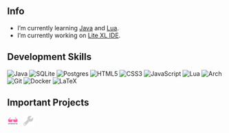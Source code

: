 <!-- SHIELDS -->
<!-- http://shields.io -->

## Info

- I’m currently learning [Java](https://dev.java/learn/) and [Lua](https://www.lua.org/).
- I’m currently working on [Lite XL IDE](https://github.com/PerilousBooklet/lite-xl-ide).

## Development Skills

<!-- ![Spring](https://img.shields.io/badge/spring-%236DB33F.svg?style=for-the-badge&logo=spring&logoColor=white) -->
<!-- ![JavaFX](https://img.shields.io/badge/javafx-%23FF0000.svg?style=for-the-badge&logo=javafx&logoColor=white) -->
![Java](https://img.shields.io/badge/java-%23ED8B00.svg?style=for-the-badge&logo=openjdk&logoColor=white)
![SQLite](https://img.shields.io/badge/sqlite-%2307405e.svg?style=for-the-badge&logo=sqlite&logoColor=white)
![Postgres](https://img.shields.io/badge/postgres-%23316192.svg?style=for-the-badge&logo=postgresql&logoColor=white)
![HTML5](https://img.shields.io/badge/html5-%23E34F26.svg?style=for-the-badge&logo=html5&logoColor=white)
![CSS3](https://img.shields.io/badge/css3-%231572B6.svg?style=for-the-badge&logo=css3&logoColor=white)
![JavaScript](https://img.shields.io/badge/javascript-%23323330.svg?style=for-the-badge&logo=javascript&logoColor=%23F7DF1E)
![Lua](https://img.shields.io/badge/lua-%232C2D72.svg?style=for-the-badge&logo=lua&logoColor=white)
![Arch](https://img.shields.io/badge/Arch%20Linux-1793D1?logo=arch-linux&logoColor=fff&style=for-the-badge)
![Git](https://img.shields.io/badge/git-%23F05033.svg?style=for-the-badge&logo=git&logoColor=white)
![Docker](https://img.shields.io/badge/docker-%230db7ed.svg?style=for-the-badge&logo=docker&logoColor=white)
![LaTeX](https://img.shields.io/badge/latex-%23008080.svg?style=for-the-badge&logo=latex&logoColor=white)

<!-- TODO: maven, plantuml -->

<!-- <br /> -->

## Important Projects

[<img align="left" alt="Awesome" width="26px" src="./icons/awesome.svg" style="padding-right:10px;" />][awesome]
[<img align="left" alt="Build your Own X" width="26px" src="./icons/build-your-own-x.svg" style="padding-right:10px;" />][build-your-own-x]

<br />

<!-- #### Open source operating systems that I use -->

<!-- [<img align="left" alt="Arch Linux" width="26px" src="./icons/arch.svg" style="padding-right:10px;" />][arch] -->

<!-- <br /> -->

<!-- #### Hardware that I use -->
<!-- [<img align="left" alt="Clevo Laptop from LaptopWithLinux" width="26px" src="./icons/clevo.svg" style="padding-right:10px;" />][clevo] -->
<!-- [<img align="left" alt="Fairphone" width="26px" src="./icons/fairphone.svg" style="padding-right:10px;" />][fairphone] -->
<!-- [<img align="left" alt="Framework Laptop" width="26px" src="./icons/framework.svg" style="padding-right:10px;" />][framework] -->
<!-- [<img align="left" alt="MNT Reform Next" width="26px" src="./icons/mntre.svg" style="padding-right:10px;" />][mntre] -->

<!-- <br /> -->

<!-- #### Open source apps that I use -->

<!-- [<img align="left" alt="Firefox" width="26px" src="./icons/firefox.svg" style="padding-right:10px;" />][firefox] -->
<!-- [<img align="left" alt="Thunderbird" width="26px" src="./icons/thunderbird.svg" style="padding-right:10px;" />][thunderbird] -->
<!-- [<img align="left" alt="KeepassXC" width="26px" src="./icons/keepassxc.svg" style="padding-right:10px;" />][keepassxc] -->
<!-- [<img align="left" alt="KeepassDX" width="26px" src="./icons/keepassdx.svg" style="padding-right:10px;" />][keepassdx] -->
<!-- [<img align="left" alt="Element Desktop" width="26px" src="./icons/element-desktop-bin.svg" style="padding-right:10px;" />][element-desktop] -->
<!-- [<img align="left" alt="Zulip" width="26px" src="./icons/zulip.svg" style="padding-right:10px;" />][zulip] -->
<!-- [<img align="left" alt="FreeTube" width="26px" src="./icons/freetube-bin.svg" style="padding-right:10px;" />][freetube] -->
<!-- [<img align="left" alt="Xournal++" width="26px" src="./icons/xournalpp.svg" style="padding-right:10px;" />][xournalpp] -->
<!-- [<img align="left" alt="Lite XL" width="26px" src="./icons/lite-xl.svg" style="padding-right:10px;" />][lite-xl] -->
<!-- [<img align="left" alt="Syncthing" width="26px" src="./icons/syncthing.svg" style="padding-right:10px;" />][syncthing] -->
<!-- [<img align="left" alt="Lutris" width="26px" src="./icons/lutris.svg" style="padding-right:10px;" />][lutris] -->
<!-- [<img align="left" alt="Heroic Games Launcher" width="26px" src="./icons/heroic-games-launcher.svg" style="padding-right:10px;" />][heroic-games-launcher] -->
<!-- [<img align="left" alt="Prismlauncher" width="26px" src="./icons/prismlauncher.svg" style="padding-right:10px;" />][prismlauncher] -->

<!-- [<img align="left" alt="GIMP" width="26px" src="./icons/gimp.svg" style="padding-right:10px;" />][gimp] -->
<!-- [<img align="left" alt="Inkscape" width="26px" src="./icons/inkscape.svg" style="padding-right:10px;" />][inkscape] -->
<!-- [<img align="left" alt="Krita" width="26px" src="./icons/krita.svg" style="padding-right:10px;" />][krita] -->
<!-- [<img align="left" alt="Blender" width="26px" src="./icons/blender.svg" style="padding-right:10px;" />][blender] -->
<!-- [<img align="left" alt="Material Maker" width="26px" src="./icons/material-maker.svg" style="padding-right:10px;" />][material-maker] -->
<!-- [<img align="left" alt="Godot" width="26px" src="./icons/godot.svg" style="padding-right:10px;" />][godot] -->
<!-- [<img align="left" alt="Olive" width="26px" src="./icons/olive.svg" style="padding-right:10px;" />][olive] -->
<!-- [<img align="left" alt="Natron" width="26px" src="./icons/natron.svg" style="padding-right:10px;" />][natron] -->
<!-- [<img align="left" alt="OBS Studio" width="26px" src="./icons/obs.svg" style="padding-right:10px;" />][obs] -->
<!-- [<img align="left" alt="Tenacity" width="26px" src="./icons/tenacity.svg" style="padding-right:10px;" />][tenacity] -->
<!-- [<img align="left" alt="Ardour" width="26px" src="./icons/ardour.svg" style="padding-right:10px;" />][ardour] -->
<!-- [<img align="left" alt="LMMS" width="26px" src="./icons/lmms.svg" style="padding-right:10px;" />][lmms] -->

<!-- [<img align="left" alt="OpenSCAD" width="26px" src="./icons/openscad.svg" style="padding-right:10px;" />][openscad] -->
<!-- [<img align="left" alt="FreeCAD" width="26px" src="./icons/freecad.svg" style="padding-right:10px;" />][freecad] -->
<!-- [<img align="left" alt="KiCAD" width="26px" src="./icons/kicad.svg" style="padding-right:10px;" />][kicad] -->

<!-- <br /> -->

<!-- #### Open source games that are actually good -->

<!-- [<img align="left" alt="0AD" width="26px" src="./icons/0ad.svg" style="padding-right:10px;" />][0ad] -->
<!-- [<img align="left" alt="Battle for Wesnoth" width="26px" src="./icons/wesnoth.svg" style="padding-right:10px;" />][wesnoth] -->
<!-- [<img align="left" alt="Flightgear" width="26px" src="./icons/flightgear.svg" style="padding-right:10px;" />][flightgear] -->
<!-- [<img align="left" alt="Mindustry" width="26px" src="./icons/mindustry.svg" style="padding-right:10px;" />][mindustry] -->
<!-- [<img align="left" alt="Pioneer" width="26px" src="./icons/pioneer.svg" style="padding-right:10px;" />][pioneer] -->
<!-- [<img align="left" alt="Shattered Pixel Dungeon" width="26px" src="./icons/shattered-pixel-dungeon.svg" style="padding-right:10px;" />][shattered-pixel-dungeon] -->
<!-- [<img align="left" alt="Stunt Rally" width="26px" src="./icons/stuntrally.svg" style="padding-right:10px;" />][stuntrally] -->
<!-- [<img align="left" alt="SuperTuxKart" width="26px" src="./icons/supertuxkart.svg" style="padding-right:10px;" />][supertuxkart] -->
<!-- [<img align="left" alt="Rigs of Rods" width="26px" src="./icons/rigsofrods.svg" style="padding-right:10px;" />][rigsofrods] -->
<!-- [<img align="left" alt="Veloren" width="26px" src="./icons/veloren.svg" style="padding-right:10px;" />][veloren] -->
<!-- [<img align="left" alt="Warzone2100" width="26px" src="./icons/warzone2100.svg" style="padding-right:10px;" />][warzone2100] -->
<!-- [<img align="left" alt="Xonotic" width="26px" src="./icons/xonotic.svg" style="padding-right:10px;" />][xonotic] -->

<!-- Bibliography -->

<!-- Operating systems -->
[arch]: https://archlinux.org/
[linux-mint]: https://www.linuxmint.com/

<!-- Development Skills -->
[java]: https://dev.java/learn/
[maven]: https://maven.apache.org/
[sql]: https://www.w3schools.com/sql/default.asp
[xml]: https://www.w3.org/XML/#intro
[html]: https://www.w3schools.com/html/default.asp
[css]: https://www.w3schools.com/css/default.asp
[js]: https://www.w3schools.com/js/default.asp
[json]: https://www.json.org/json-en.html

[plantuml]: https://plantuml.com/
[git]: https://git-scm.com/book/en/v2
[docker]: https://www.docker.com/

[bash]: https://en.wikipedia.org/wiki/Bash_(Unix_shell)
[lua]: https://www.lua.org/
[latex]: https://www.latex-project.org/help/documentation/
[linux]: https://wiki.archlinux.org/title/Arch_Linux

<!-- Important Projects -->
[awesome]: https://github.com/sindresorhus/awesome
[build-your-own-x]: https://github.com/codecrafters-io/build-your-own-x

<!-- Apps -->
[firefox]: https://www.mozilla.org/en-US/firefox/new/
[thunderbird]: https://www.thunderbird.net/en-US/
[keepassxc]: https://keepassxc.org/
[keepassdx]: https://www.keepassdx.com/
[element-desktop]: https://element.io/
[zulip]: https://zulip.com/
[freetube]: https://freetubeapp.io/
[xournalpp]: https://xournalpp.github.io/
[lite-xl]: https://lite-xl.com/
[lite-xl-ide]: https://github.com/PerilousBooklet/lite-xl-ide
[syncthing]: https://syncthing.net/
[lutris]: https://lutris.net/
[heroic-games-launcher]: https://heroicgameslauncher.com/
[prismlauncher]: https://prismlauncher.org/

[gimp]: https://www.gimp.org/
[inkscape]: https://inkscape.org/
[krita]: https://krita.org/en/
[blender]: https://www.blender.org/
[material-maker]: https://www.materialmaker.org/
[godot]: https://godotengine.org/
[olive]: https://www.olivevideoeditor.org/
[natron]: https://natrongithub.github.io/
[obs]: https://obsproject.com/
[tenacity]: https://tenacityaudio.org/
[ardour]: https://ardour.org/
[lmms]: https://lmms.io/

[openscad]: https://openscad.org/
[freecad]: https://openscad.org/
[kicad]: https://openscad.org/

<!-- Hardware -->
[clevo]: https://laptopwithlinux.com/product/clevo-nl51mu-metal-design/
[fairphone]: https://www.fairphone.com/nl
[framework]: https://frame.work/it/en
[mntre]: https://mntre.com/

<!-- Open Source Games -->
[mindustry]: https://mindustrygame.github.io/
[veloren]: https://veloren.net/
[0ad]: https://play0ad.com/
[xonotic]: https://xonotic.org/
[supertuxkart]: https://supertuxkart.net/Main_Page
[wesnoth]: https://www.wesnoth.org/
[warzone2100]: https://wz2100.net/
[flightgear]: https://www.flightgear.org/
[rigsofrods]: https://rigsofrods.org/
[shattered-pixel-dungeon]: https://shatteredpixel.com/shatteredpd/
[pioneer]: https://pioneerspacesim.net/#slide0
[openspades]: https://openspades.yvt.jp/
[stuntrally]: https://stuntrally.tuxfamily.org/

